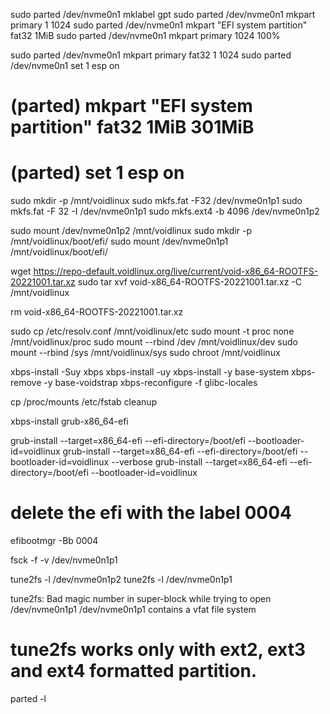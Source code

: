 sudo parted /dev/nvme0n1 mklabel gpt
sudo parted /dev/nvme0n1 mkpart primary 1 1024
sudo parted /dev/nvme0n1 mkpart "EFI system partition" fat32 1MiB
sudo parted /dev/nvme0n1 mkpart primary 1024 100%

sudo parted /dev/nvme0n1 mkpart primary fat32 1 1024
sudo parted /dev/nvme0n1 set 1 esp on
# (parted) mkpart "EFI system partition" fat32 1MiB 301MiB
# (parted) set 1 esp on

sudo mkdir -p /mnt/voidlinux
sudo mkfs.fat -F32 /dev/nvme0n1p1
sudo mkfs.fat -F 32 -I /dev/nvme0n1p1
sudo mkfs.ext4 -b 4096 /dev/nvme0n1p2

sudo mount /dev/nvme0n1p2 /mnt/voidlinux
sudo mkdir -p /mnt/voidlinux/boot/efi/
sudo mount /dev/nvme0n1p1 /mnt/voidlinux/boot/efi/

wget https://repo-default.voidlinux.org/live/current/void-x86_64-ROOTFS-20221001.tar.xz
sudo tar xvf void-x86_64-ROOTFS-20221001.tar.xz -C /mnt/voidlinux

rm void-x86_64-ROOTFS-20221001.tar.xz

sudo cp /etc/resolv.conf /mnt/voidlinux/etc
sudo mount -t proc none /mnt/voidlinux/proc
sudo mount --rbind /dev /mnt/voidlinux/dev
sudo mount --rbind /sys /mnt/voidlinux/sys
sudo chroot /mnt/voidlinux

xbps-install -Suy xbps
xbps-install -uy
xbps-install -y base-system
xbps-remove -y base-voidstrap
xbps-reconfigure -f glibc-locales

cp /proc/mounts /etc/fstab
cleanup

xbps-install grub-x86_64-efi

grub-install --target=x86_64-efi --efi-directory=/boot/efi --bootloader-id=voidlinux
grub-install --target=x86_64-efi --efi-directory=/boot/efi --bootloader-id=voidlinux --verbose
grub-install --target=x86_64-efi --efi-directory=/boot/efi --bootloader-id=voidlinux

# delete the efi with the label 0004
efibootmgr -Bb 0004

fsck -f -v /dev/nvme0n1p1

tune2fs -l /dev/nvme0n1p2
tune2fs -l /dev/nvme0n1p1

tune2fs: Bad magic number in super-block while trying to open /dev/nvme0n1p1
/dev/nvme0n1p1 contains a vfat file system

# tune2fs works only with ext2, ext3 and ext4 formatted partition.

parted -l
